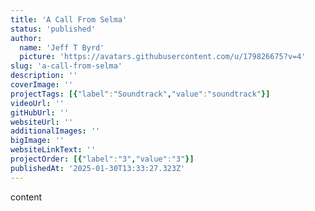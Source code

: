 ```yaml
---
title: 'A Call From Selma'
status: 'published'
author:
  name: 'Jeff T Byrd'
  picture: 'https://avatars.githubusercontent.com/u/179826675?v=4'
slug: 'a-call-from-selma'
description: ''
coverImage: ''
projectTags: [{"label":"Soundtrack","value":"soundtrack"}]
videoUrl: ''
gitHubUrl: ''
websiteUrl: ''
additionalImages: ''
bigImage: ''
websiteLinkText: ''
projectOrder: [{"label":"3","value":"3"}]
publishedAt: '2025-01-30T13:33:27.323Z'
---
```


content